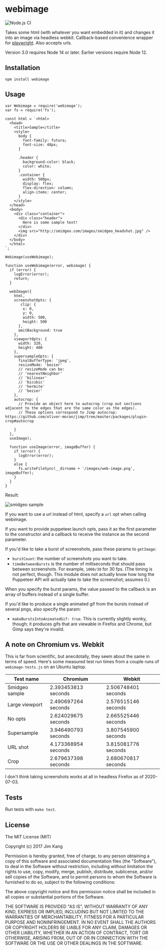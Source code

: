 webimage
==================

![Node.js CI](https://github.com/jimkang/webimage/workflows/Node.js%20CI/badge.svg)

Takes some html (with whatever you want embedded in it) and changes it into an image via headless webkit. Callback-based convenience wrapper for [playwright](https://github.com/microsoft/playwright). Also accepts urls.

Version 3.0 requires Node 14 or later. Earlier versions require Node 12.

Installation
------------

    npm install webimage

Usage
-----

    var Webimage = require('webimage');
    var fs = require('fs');

    const html = `<html>
      <head>
        <title>Sample</title>
        <style>
          body {
            font-family: futura;
            font-size: 48px;
          }

          .header {
            background-color: black;
            color: white;
          }
          .container {
            width: 500px;
            display: flex;
            flex-direction: column;
            align-items: center;
          }
        </style>
      </head>
      <body>
        <div class="container">
          <div class="header">
            Here is some sample text!
          </div>
          <img src="http://smidgeo.com/images/smidgeo_headshot.jpg" />
        </div>
      </body>
      </html>
    `;

    Webimage(useWebimage);

    function useWebimage(error, webimage) {
      if (error) {
        logError(error);
        return;
      }

      webImage({
        html,
        screenshotOpts: {
           clip: {
            x: 0,
            y: 0,
            width: 500,
            height: 500
          },
          omitBackground: true
        },
        viewportOpts: {
          width: 320,
          height: 480
        },
        supersampleOpts: {
          finalBufferType: 'jpeg',
          resizeMode: 'bezier'
          // resizeMode can be:
          // 'nearestNeighbor'
          // 'bilinear'
          // 'bicubic'
          // 'hermite'
          // 'bezier'
        },
        autocrop: {
          // Provide an object here to autocrop (crop out sections adjacent to the edges that are the same color as the edges).
          // These options correspond to Jimp autocrop: https://github.com/oliver-moran/jimp/tree/master/packages/plugin-crop#autocrop

        }
      },
      useImage);

      function useImage(error, imageBuffer) {
        if (error) {
          logError(error);
        }
        else {
          fs.writeFileSync(__dirname + '/images/web-image.png', imageBuffer);
        }
      }
    }

Result:

![smidgeo sample](https://user-images.githubusercontent.com/324298/34311923-912e0406-e72e-11e7-8d76-437f52e03476.png)

If you want to use a url instead of html, specify a `url` opt when calling webimage.

If you want to provide puppeteer.launch opts, pass it as the first parameter to the constructor and a callback to receive the instance as the second parameter.

If you'd like to take a burst of screenshots, pass these params to `getImage`:

- `burstCount`: the number of screenshots you want to take.
- `timeBetweenBursts` is the number of milliseconds that should pass between screenshots. For example, `1000/30` for 30 fps. (The timing is not perfect, though. This module does not actually know how long the Puppeteer API will actually take to take the screenshot; assumes 0.)

When you specify the burst params, the value passed to the callback is an array of buffers instead of a single buffer.

If you'd like to produce a single animated gif from the bursts instead of several pngs, also specify the param:

- `makeBurstsIntoAnimatedGif: true`. This is currently slightly wonky, though; it produces gifs that are viewable in Firefox and Chrome, but Gimp says they're invalid.

## A note on Chromium vs. Webkit

This is far from scientific, but anecdotally, they seem about the same in terms of speed. Here's some measured test run times from a couple runs of `webimage-tests.js` on an Ubuntu laptop.

| Test name      | Chromium            | Webkit              |
|----------------|---------------------|---------------------|
| Smidgeo sample | 2.393453813 seconds | 2.506748401 seconds |
| Large viewport | 2.490697264 seconds | 2.576515146 seconds |
| No opts        | 2.624029675 seconds | 2.665525446 seconds |
| Supersample    | 3.946490793 seconds | 3.807545900 seconds |
| URL shot       | 4.173368954 seconds | 3.815081776 seconds |
| Crop           | 2.679637398 seconds | 2.680670817 seconds |

I don't think taking screenshots works at all in headless Firefox as of 2020-07-03.

Tests
-----

Run tests with `make test`.

License
-------

The MIT License (MIT)

Copyright (c) 2017 Jim Kang

Permission is hereby granted, free of charge, to any person obtaining a copy
of this software and associated documentation files (the "Software"), to deal
in the Software without restriction, including without limitation the rights
to use, copy, modify, merge, publish, distribute, sublicense, and/or sell
copies of the Software, and to permit persons to whom the Software is
furnished to do so, subject to the following conditions:

The above copyright notice and this permission notice shall be included in
all copies or substantial portions of the Software.

THE SOFTWARE IS PROVIDED "AS IS", WITHOUT WARRANTY OF ANY KIND, EXPRESS OR
IMPLIED, INCLUDING BUT NOT LIMITED TO THE WARRANTIES OF MERCHANTABILITY,
FITNESS FOR A PARTICULAR PURPOSE AND NONINFRINGEMENT. IN NO EVENT SHALL THE
AUTHORS OR COPYRIGHT HOLDERS BE LIABLE FOR ANY CLAIM, DAMAGES OR OTHER
LIABILITY, WHETHER IN AN ACTION OF CONTRACT, TORT OR OTHERWISE, ARISING FROM,
OUT OF OR IN CONNECTION WITH THE SOFTWARE OR THE USE OR OTHER DEALINGS IN
THE SOFTWARE.
